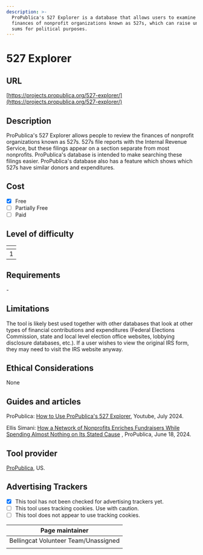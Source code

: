 ```yaml
---
description: >-
  ProPublica's 527 Explorer is a database that allows users to examine the
  finances of nonprofit organizations known as 527s, which can raise unlimited
  sums for political purposes.
---
```


# 527 Explorer

## URL

[https://projects.propublica.org/527-explorer/](https://projects.propublica.org/527-explorer/)

## Description

ProPublica's 527 Explorer allows people to review the finances of nonprofit organizations known as 527s. 527s file reports with the Internal Revenue Service, but these filings appear on a section separate from most nonprofits. ProPublica's database is intended to make searching these filings easier. ProPublica's database also has a feature which shows which 527s have similar donors and expenditures.

## Cost

* [x] Free
* [ ] Partially Free
* [ ] Paid

## Level of difficulty

<table><thead><tr><th data-type="rating" data-max="5"></th></tr></thead><tbody><tr><td>1</td></tr></tbody></table>

## Requirements

\-

## Limitations

The tool is likely best used together with other databases that look at other types of financial contributions and expenditures (Federal Elections Commission, state and local level election office websites, lobbying disclosure databases, etc.). If a user wishes to view the original IRS form, they may need to visit the IRS website anyway.

## Ethical Considerations

None

## Guides and articles

ProPublica: [How to Use ProPublica's 527 Explorer](https://www.youtube.com/watch?v=AOeMZUjVxtU), Youtube, July 2024.

Ellis Simani: [How a Network of Nonprofits Enriches Fundraisers While Spending Almost Nothing on Its Stated Cause](https://www.propublica.org/article/political-nonprofits-fundraising-ftc-irs-527s-pacs?) , ProPublica, June 18, 2024.

## Tool provider

[ProPublica](https://www.propublica.org/about/), US.

## Advertising Trackers

* [x] This tool has not been checked for advertising trackers yet.
* [ ] This tool uses tracking cookies. Use with caution.
* [ ] This tool does not appear to use tracking cookies.

| Page maintainer                      |
| ------------------------------------ |
| Bellingcat Volunteer Team/Unassigned |
|                                      |
